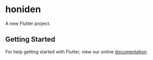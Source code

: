 # honiden

A new Flutter project.

## Getting Started

For help getting started with Flutter, view our online
[documentation](https://flutter.io/).
